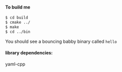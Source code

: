 #### To build me
```sh
$ cd build 
$ cmake ../
$ make 
$ cd ../bin 
```
You should see a bouncing babby binary called  `hello`

#### library dependencies: 
yaml-cpp

